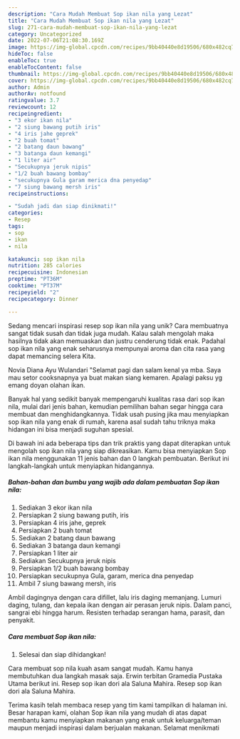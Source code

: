 ```yaml
---
description: "Cara Mudah Membuat Sop ikan nila yang Lezat"
title: "Cara Mudah Membuat Sop ikan nila yang Lezat"
slug: 271-cara-mudah-membuat-sop-ikan-nila-yang-lezat
category: Uncategorized
date: 2022-07-06T21:08:30.169Z
image: https://img-global.cpcdn.com/recipes/9bb40440e8d19506/680x482cq70/sop-ikan-nila-foto-resep-utama.jpg
hideToc: false
enableToc: true
enableTocContent: false
thumbnail: https://img-global.cpcdn.com/recipes/9bb40440e8d19506/680x482cq70/sop-ikan-nila-foto-resep-utama.jpg
cover: https://img-global.cpcdn.com/recipes/9bb40440e8d19506/680x482cq70/sop-ikan-nila-foto-resep-utama.jpg
author: Admin
authorAv: notfound
ratingvalue: 3.7
reviewcount: 12
recipeingredient:
- "3 ekor ikan nila"
- "2 siung bawang putih iris"
- "4 iris jahe geprek"
- "2 buah tomat"
- "2 batang daun bawang"
- "3 batanga daun kemangi"
- "1 liter air"
- "Secukupnya jeruk nipis"
- "1/2 buah bawang bombay"
- "secukupnya Gula garam merica dna penyedap"
- "7 siung bawang mersh iris"
recipeinstructions:

- "Sudah jadi dan siap dinikmati!"
categories:
- Resep
tags:
- sop
- ikan
- nila

katakunci: sop ikan nila 
nutrition: 285 calories
recipecuisine: Indonesian
preptime: "PT36M"
cooktime: "PT37M"
recipeyield: "2"
recipecategory: Dinner

---
```





Sedang mencari inspirasi resep sop ikan nila yang unik? Cara membuatnya sangat tidak susah dan tidak juga mudah. Kalau salah mengolah maka hasilnya tidak akan memuaskan dan justru cenderung tidak enak. Padahal sop ikan nila yang enak seharusnya mempunyai aroma dan cita rasa yang dapat memancing selera Kita.





Novia Diana Ayu Wulandari &#34;Selamat pagi dan salam kenal ya mba. Saya mau setor cooksnapnya ya buat makan siang kemaren. Apalagi paksu yg emang doyan olahan ikan.

Banyak hal yang sedikit banyak mempengaruhi kualitas rasa dari sop ikan nila, mulai dari jenis bahan, kemudian pemilihan bahan segar hingga cara membuat dan menghidangkannya. Tidak usah pusing jika mau menyiapkan sop ikan nila yang enak di rumah, karena asal sudah tahu triknya maka hidangan ini bisa menjadi suguhan spesial.






Di bawah ini ada beberapa tips dan trik praktis yang dapat diterapkan untuk mengolah sop ikan nila yang siap dikreasikan. Kamu bisa menyiapkan Sop ikan nila menggunakan 11 jenis bahan dan 0 langkah pembuatan. Berikut ini langkah-langkah untuk menyiapkan hidangannya.

<!--inarticleads1-->

##### Bahan-bahan dan bumbu yang wajib ada dalam pembuatan Sop ikan nila:

1. Sediakan 3 ekor ikan nila
1. Persiapkan 2 siung bawang putih, iris
1. Persiapkan 4 iris jahe, geprek
1. Persiapkan 2 buah tomat
1. Sediakan 2 batang daun bawang
1. Sediakan 3 batanga daun kemangi
1. Persiapkan 1 liter air
1. Sediakan Secukupnya jeruk nipis
1. Persiapkan 1/2 buah bawang bombay
1. Persiapkan secukupnya Gula, garam, merica dna penyedap
1. Ambil 7 siung bawang mersh, iris


Ambil dagingnya dengan cara difillet, lalu iris daging memanjang. Lumuri daging, tulang, dan kepala ikan dengan air perasan jeruk nipis. Dalam panci, sangrai ebi hingga harum. Resisten terhadap serangan hama, parasit, dan penyakit. 

<!--inarticleads2-->

##### Cara membuat Sop ikan nila:


1. Selesai dan siap dihidangkan!

Cara membuat sop nila kuah asam sangat mudah. Kamu hanya membutuhkan dua langkah masak saja. Erwin terbitan Gramedia Pustaka Utama berikut ini. Resep sop ikan dori ala Saluna Mahira. Resep sop ikan dori ala Saluna Mahira. 

Terima kasih telah membaca resep yang tim kami tampilkan di halaman ini. Besar harapan kami, olahan Sop ikan nila yang mudah di atas dapat membantu kamu menyiapkan makanan yang enak untuk keluarga/teman maupun menjadi inspirasi dalam berjualan makanan. Selamat menikmati
